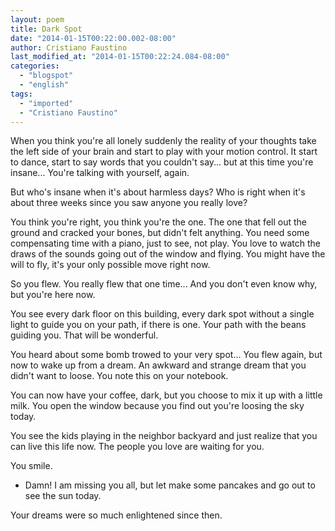 ```yaml
---
layout: poem
title: Dark Spot
date: "2014-01-15T00:22:00.002-08:00"
author: Cristiano Faustino
last_modified_at: "2014-01-15T00:22:24.084-08:00"
categories:
  - "blogspot"
  - "english"
tags:
  - "imported"
  - "Cristiano Faustino"
---
```


When you think you're all lonely suddenly the reality of your thoughts take the left side of your brain and start to play with your motion control. It start to dance, start to say words that you couldn't say... but at this time you're insane... You're talking with yourself, again.

But who's insane when it's about harmless days? Who is right when it's about three weeks since you saw anyone you really love?

You think you're right, you think you're the one. The one that fell out the ground and cracked your bones, but didn't felt anything. You need some compensating time with a piano, just to see, not play. You love to watch the draws of the sounds going out of the window and flying. You might have the will to fly, it's your only possible move right now.

So you flew. You really flew that one time... And you don't even know why, but you're here now.

You see every dark floor on this building, every dark spot without a single light to guide you on your path, if there is one. Your path with the beans guiding you. That will be wonderful.

You heard about some bomb trowed to your very spot... You flew again, but now to wake up from a dream. An awkward and strange dream that you didn't want to loose. You note this on your notebook.

You can now have your coffee, dark, but you choose to mix it up with a little milk. You open the window because you find out you're loosing the sky today.

You see the kids playing in the neighbor backyard and just realize that you can live this life now. The people you love are waiting for you.

You smile. 

- Damn! I am missing you all, but let make some pancakes and go out to see the sun today.

Your dreams were so much enlightened since then.
